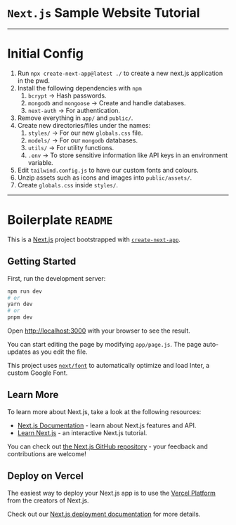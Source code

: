 # `Next.js` Sample Website Tutorial

---

# Initial Config

1. Run `npx create-next-app@latest ./` to create a new next.js application in the pwd.
2. Install the following dependencies with `npm`
   1. `bcrypt` -> Hash passwords.
   2. `mongodb` and `mongoose` -> Create and handle databases.
   3. `next-auth` -> For authentication.
3. Remove everything in `app/` and `public/`.
4. Create new directories/files under the names:
   1. `styles/` -> For our new `globals.css` file.
   2. `models/` -> For our `mongodb` databases.
   3. `utils/` -> For utility functions.
   4. `.env` -> To store sensitive information like API keys in an environment variable.
5. Edit `tailwind.config.js` to have our custom fonts and colours.
6. Unzip assets such as icons and images into `public/assets/`.
7. Create `globals.css` inside `styles/`.

---

# Boilerplate `README`

This is a [Next.js](https://nextjs.org/) project bootstrapped with [`create-next-app`](https://github.com/vercel/next.js/tree/canary/packages/create-next-app).

## Getting Started

First, run the development server:

```bash
npm run dev
# or
yarn dev
# or
pnpm dev
```

Open [http://localhost:3000](http://localhost:3000) with your browser to see the result.

You can start editing the page by modifying `app/page.js`. The page auto-updates as you edit the file.

This project uses [`next/font`](https://nextjs.org/docs/basic-features/font-optimization) to automatically optimize and load Inter, a custom Google Font.

## Learn More

To learn more about Next.js, take a look at the following resources:

- [Next.js Documentation](https://nextjs.org/docs) - learn about Next.js features and API.
- [Learn Next.js](https://nextjs.org/learn) - an interactive Next.js tutorial.

You can check out [the Next.js GitHub repository](https://github.com/vercel/next.js/) - your feedback and contributions are welcome!

## Deploy on Vercel

The easiest way to deploy your Next.js app is to use the [Vercel Platform](https://vercel.com/new?utm_medium=default-template&filter=next.js&utm_source=create-next-app&utm_campaign=create-next-app-readme) from the creators of Next.js.

Check out our [Next.js deployment documentation](https://nextjs.org/docs/deployment) for more details.
